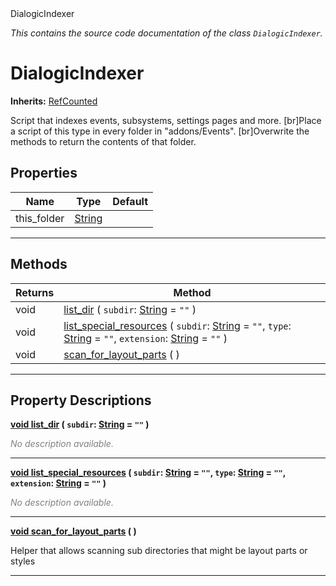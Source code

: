 
<div class="header-banner purple">
<div class="header-label purple">DialogicIndexer</div>
</div>

*This contains the source code documentation of the class `DialogicIndexer`.*
        
# DialogicIndexer
**Inherits:** [RefCounted](https://docs.godotengine.org/en/latest/classes/class_refcounted.html#class-refcounted)

Script that indexes events, subsystems, settings pages and more. [br]Place a script of this type in every folder in "addons/Events". [br]Overwrite the methods to return the contents of that folder.
## Properties
Name | Type | Default 
--- | --- | --- 
this_folder | [String](https://docs.godotengine.org/en/latest/classes/class_string.html#class-string) |   
--- 

## Methods
Returns | Method 
--- | --- 
<span class="hljs-attribute">void</span> | [<span class="hljs-title">list_dir</span>](#property-list_dir) ( `subdir`: [String](https://docs.godotengine.org/en/latest/classes/class_string.html#class-string) = `""` ) 
<span class="hljs-attribute">void</span> | [<span class="hljs-title">list_special_resources</span>](#property-list_special_resources) ( `subdir`: [String](https://docs.godotengine.org/en/latest/classes/class_string.html#class-string) = `""`, `type`: [String](https://docs.godotengine.org/en/latest/classes/class_string.html#class-string) = `""`, `extension`: [String](https://docs.godotengine.org/en/latest/classes/class_string.html#class-string) = `""` ) 
<span class="hljs-attribute">void</span> | [<span class="hljs-title">scan_for_layout_parts</span>](#property-scan_for_layout_parts) ( ) 
--- 
## Property Descriptions



<a class="header" id="property-list_dir" href="#property-list_dir">**<span class="hljs-attribute">void</span> [<span class="hljs-title">list_dir</span>](#property-list_dir) ( `subdir`: [String](https://docs.godotengine.org/en/latest/classes/class_string.html#class-string) = `""` )** </a>



 <span style = "color: gray">*No description available.*</span> 

---



<a class="header" id="property-list_special_resources" href="#property-list_special_resources">**<span class="hljs-attribute">void</span> [<span class="hljs-title">list_special_resources</span>](#property-list_special_resources) ( `subdir`: [String](https://docs.godotengine.org/en/latest/classes/class_string.html#class-string) = `""`, `type`: [String](https://docs.godotengine.org/en/latest/classes/class_string.html#class-string) = `""`, `extension`: [String](https://docs.godotengine.org/en/latest/classes/class_string.html#class-string) = `""` )** </a>



 <span style = "color: gray">*No description available.*</span> 

---



<a class="header" id="property-scan_for_layout_parts" href="#property-scan_for_layout_parts">**<span class="hljs-attribute">void</span> [<span class="hljs-title">scan_for_layout_parts</span>](#property-scan_for_layout_parts) ( )** </a>



Helper that allows scanning sub directories that might be layout parts or styles

---


